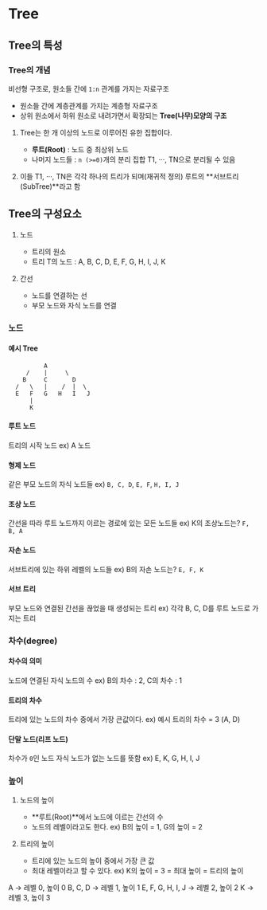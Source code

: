 # Tree

## Tree의 특성

### Tree의 개념

비선형 구조로, 원소들 간에 `1:n` 관계를 가지는 자료구조

- 원소들 간에 계층관계를 가지는 계층형 자료구조
- 상위 원소에서 하위 원소로 내려가면서 확장되는 **Tree(나무)모양의 구조**

1. Tree는 한 개 이상의 노드로 이루어진 유한 집합이다.
    - **루트(Root)** : 노드 중 최상위 노드
    - 나머지 노드들 : `n (>=0)`개의 분리 집합 T1, ···, TN으로 분리될 수 있음
  
2. 이들 T1, ···, TN은 각각 하나의 트리가 되며(재귀적 정의) 루트의 **서브트리(SubTree)**라고 함

## Tree의 구성요소

1. 노드

    - 트리의 원소
    - 트리 T의 노드 : A, B, C, D, E, F, G, H, I, J, K

2. 간선

    - 노드를 연결하는 선
    - 부모 노드와 자식 노드를 연결

### 노드

#### 예시 Tree
```
          A
     /    |     \
    B     C       D
  /   \   |    /  |  \
  E   F   G   H   I   J
      |
      K
```

#### 루트 노드

트리의 시작 노드
ex) A 노드

#### 형제 노드

같은 부모 노드의 자식 노드들
ex) `B, C, D`, `E, F`, `H, I, J`

#### 조상 노드

간선을 따라 루트 노드까지 이르는 경로에 있는 모든 노드들
ex) K의 조상노드는? `F, B, A`

#### 자손 노드

서브트리에 있는 하위 레벨의 노드들
ex) B의 자손 노드는? `E, F, K`

#### 서브 트리

부모 노드와 연결된 간선을 끊었을 때 생성되는 트리
ex) 각각 B, C, D를 루트 노드로 가지는 트리

### 차수(degree)

#### 차수의 의미

노드에 연결된 자식 노드의 수
ex) B의 차수 : 2, C의 차수 : 1

#### 트리의 차수

트리에 있는 노드의 차수 중에서 가장 큰값이다.
ex) 예시 트리의 차수 = 3 (A, D)

#### 단말 노드(리프 노드)

차수가 `0`인 노드
자식 노드가 없는 노드를 뜻함
ex) E, K, G, H, I, J

### 높이

1. 노드의 높이
    - **루트(Root)**에서 노드에 이르는 간선의 수
    - 노드의 레벨이라고도 한다.
    ex) B의 높이 = 1, G의 높이 = 2

2. 트리의 높이
    - 트리에 있는 노드의 높이 중에서 가장 큰 값
    - 최대 레벨이라고 할 수 있다.
    ex) K의 높이 = 3 = 최대 높이 = 트리의 높이
    
  A -> 레벨 0, 높이 0
  B, C, D -> 레벨 1, 높이 1
  E, F, G, H, I, J -> 레벨 2, 높이 2
  K -> 레벨 3, 높이 3


